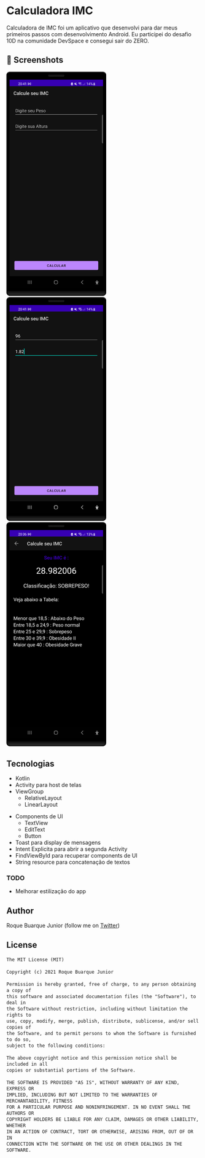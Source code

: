 # Calculadora IMC
Calculadora de IMC foi um aplicativo que desenvolvi para dar meus primeiros passos com desenvolvimento Android. 
Eu participei do desafio 10D na comunidade DevSpace e consegui sair do ZERO. 



## :camera_flash: Screenshots
<!-- You can add more screenshots here if you like -->
<img src="foto1.png" width="260">&emsp;<img src="foto2.png" width="260">&emsp;<img src="foto3.png" width="260">

## Tecnologias
* Kotlin
* Activity para host de telas
* ViewGroup
    * RelativeLayout
    * LinearLayout
- Components de UI
    - TextView
    - EditText
    - Button
- Toast para display de mensagens
- Intent Explicita para abrir a segunda Activity
- FindViewById para recuperar components de UI
- String resource para concatenação de textos


### TODO
- Melhorar estilização do app

## Author
Roque Buarque Junior (follow me on [Twitter](https://twitter.com/roquebuarque))

## License
```
The MIT License (MIT)

Copyright (c) 2021 Roque Buarque Junior

Permission is hereby granted, free of charge, to any person obtaining a copy of
this software and associated documentation files (the "Software"), to deal in
the Software without restriction, including without limitation the rights to
use, copy, modify, merge, publish, distribute, sublicense, and/or sell copies of
the Software, and to permit persons to whom the Software is furnished to do so,
subject to the following conditions:

The above copyright notice and this permission notice shall be included in all
copies or substantial portions of the Software.

THE SOFTWARE IS PROVIDED "AS IS", WITHOUT WARRANTY OF ANY KIND, EXPRESS OR
IMPLIED, INCLUDING BUT NOT LIMITED TO THE WARRANTIES OF MERCHANTABILITY, FITNESS
FOR A PARTICULAR PURPOSE AND NONINFRINGEMENT. IN NO EVENT SHALL THE AUTHORS OR
COPYRIGHT HOLDERS BE LIABLE FOR ANY CLAIM, DAMAGES OR OTHER LIABILITY, WHETHER
IN AN ACTION OF CONTRACT, TORT OR OTHERWISE, ARISING FROM, OUT OF OR IN
CONNECTION WITH THE SOFTWARE OR THE USE OR OTHER DEALINGS IN THE SOFTWARE.
```
